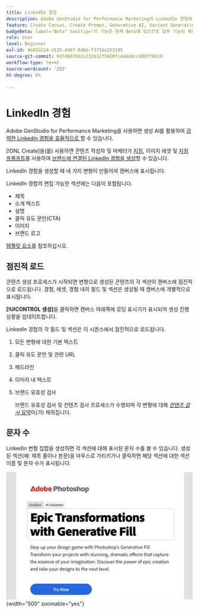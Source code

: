 ```yaml
---
title: LinkedIn 경험
description: Adobe GenStudio for Performance Marketing의 LinkedIn 경험에 대해 알아봅니다.
feature: Create Canvas, Create Prompt, Generative AI, Variant Generation, Content Generation
badgeBeta: label="Beta" tooltip="이 기능은 현재 Beta에 있으므로 일부 기능이 제한되거나 변경될 수 있습니다."
role: User
level: Beginner
exl-id: 4d43a214-c635-440f-9dbb-f371bc253195
source-git-commit: 9d7d607b52c232612f5920fc4a6d4ccd8dff93c9
workflow-type: tm+mt
source-wordcount: '252'
ht-degree: 0%

---
```


# LinkedIn 경험

Adobe GenStudio for Performance Marketing을 사용하면 생성 AI를 활용하여 [강력한 LinkedIn 경험을 효율적으로 ](/help/user-guide/create/create-linkedin.md)할 수 있습니다.

[!DNL Create]을(를) 사용하면 콘텐츠 작성자 및 마케터가 [지침](/help/user-guide/guidelines/overview.md), 이미지 에셋 및 [지침 프롬프트](/help/user-guide/effective-prompts.md)를 사용하여 [브랜드에 연결된 LinkedIn 경험을 생성](/help/user-guide/create/create-email-experience.md)할 수 있습니다.

LinkedIn 경험을 생성할 때 네 가지 변형이 만들어져 캔버스에 표시됩니다.

LinkedIn 경험의 편집 가능한 섹션에는 다음이 포함됩니다.

* 제목
* 소개 텍스트
* 설명
* 클릭 유도 문안(CTA)
* 이미지
* 브랜드 로고

[템플릿 요소](/help/user-guide/content/use-templates.md#template-elements)를 참조하십시오.

## 점진적 로드

콘텐츠 생성 프로세스가 시작되면 변형으로 생성된 콘텐츠의 각 섹션이 캔버스에 점진적으로 로드됩니다. 경험, 에셋, 경험 내의 필드 및 섹션은 생성될 때 캔버스에 개별적으로 표시됩니다.

**[!UICONTROL 생성]**&#x200B;을 클릭하면 캔버스 아래쪽에 로딩 표시기가 표시되어 생성 진행 상황을 업데이트합니다.

LinkedIn 경험의 각 필드 및 섹션은 이 시퀀스에서 점진적으로 로드됩니다.

1. 모든 변형에 대한 기본 텍스트
1. 클릭 유도 문안 및 관련 URL
1. 헤드라인
1. 이미지 내 텍스트
1. 브랜드 유효성 검사

   브랜드 유효성 검사 및 컨텐츠 검사 프로세스가 수행되며 각 변형에 대해 [_컨텐츠 검사_ 요약](/help/user-guide/guidelines/brand-validation.md#content-check-summary)이(가) 채워집니다.

## 문자 수

LinkedIn 변형 집합을 생성하면 각 섹션에 대해 표시된 문자 수를 볼 수 있습니다. 생성된 섹션(예: 제목 줄이나 본문)을 마우스로 가리키거나 클릭하면 해당 섹션에 대한 섹션 이름 및 문자 수가 표시됩니다.

![문자 수](/help/assets/character-count.png){width="500" zoomable="yes"}
